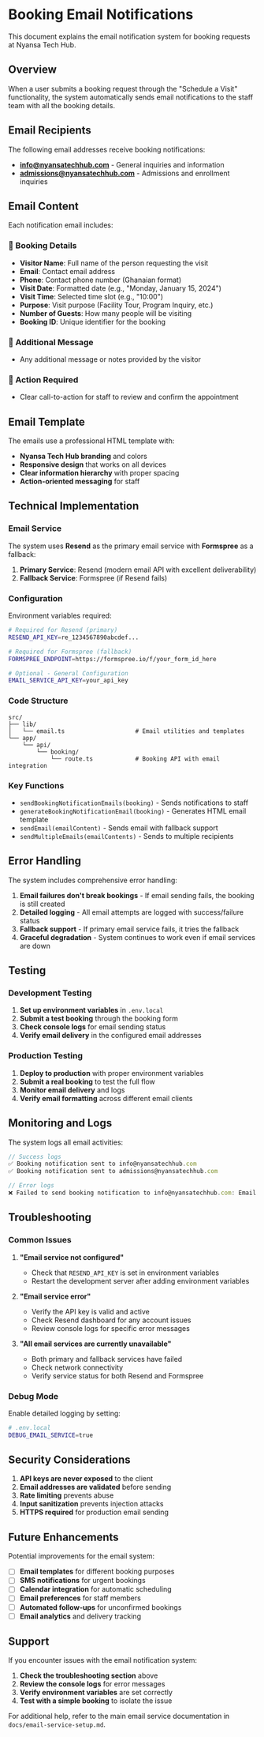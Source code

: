 # Booking Email Notifications

This document explains the email notification system for booking requests at Nyansa Tech Hub.

## Overview

When a user submits a booking request through the "Schedule a Visit" functionality, the system automatically sends email notifications to the staff team with all the booking details.

## Email Recipients

The following email addresses receive booking notifications:

- **info@nyansatechhub.com** - General inquiries and information
- **admissions@nyansatechhub.com** - Admissions and enrollment inquiries

## Email Content

Each notification email includes:

### 📅 Booking Details
- **Visitor Name**: Full name of the person requesting the visit
- **Email**: Contact email address
- **Phone**: Contact phone number (Ghanaian format)
- **Visit Date**: Formatted date (e.g., "Monday, January 15, 2024")
- **Visit Time**: Selected time slot (e.g., "10:00")
- **Purpose**: Visit purpose (Facility Tour, Program Inquiry, etc.)
- **Number of Guests**: How many people will be visiting
- **Booking ID**: Unique identifier for the booking

### 💬 Additional Message
- Any additional message or notes provided by the visitor

### 🎯 Action Required
- Clear call-to-action for staff to review and confirm the appointment

## Email Template

The emails use a professional HTML template with:

- **Nyansa Tech Hub branding** and colors
- **Responsive design** that works on all devices
- **Clear information hierarchy** with proper spacing
- **Action-oriented messaging** for staff

## Technical Implementation

### Email Service

The system uses **Resend** as the primary email service with **Formspree** as a fallback:

1. **Primary Service**: Resend (modern email API with excellent deliverability)
2. **Fallback Service**: Formspree (if Resend fails)

### Configuration

Environment variables required:

```bash
# Required for Resend (primary)
RESEND_API_KEY=re_1234567890abcdef...

# Required for Formspree (fallback)
FORMSPREE_ENDPOINT=https://formspree.io/f/your_form_id_here

# Optional - General Configuration
EMAIL_SERVICE_API_KEY=your_api_key
```

### Code Structure

```
src/
├── lib/
│   └── email.ts                    # Email utilities and templates
└── app/
    └── api/
        └── booking/
            └── route.ts            # Booking API with email integration
```

### Key Functions

- `sendBookingNotificationEmails(booking)` - Sends notifications to staff
- `generateBookingNotificationEmail(booking)` - Generates HTML email template
- `sendEmail(emailContent)` - Sends email with fallback support
- `sendMultipleEmails(emailContents)` - Sends to multiple recipients

## Error Handling

The system includes comprehensive error handling:

1. **Email failures don't break bookings** - If email sending fails, the booking is still created
2. **Detailed logging** - All email attempts are logged with success/failure status
3. **Fallback support** - If primary email service fails, it tries the fallback
4. **Graceful degradation** - System continues to work even if email services are down

## Testing

### Development Testing

1. **Set up environment variables** in `.env.local`
2. **Submit a test booking** through the booking form
3. **Check console logs** for email sending status
4. **Verify email delivery** in the configured email addresses

### Production Testing

1. **Deploy to production** with proper environment variables
2. **Submit a real booking** to test the full flow
3. **Monitor email delivery** and logs
4. **Verify email formatting** across different email clients

## Monitoring and Logs

The system logs all email activities:

```javascript
// Success logs
✅ Booking notification sent to info@nyansatechhub.com
✅ Booking notification sent to admissions@nyansatechhub.com

// Error logs
❌ Failed to send booking notification to info@nyansatechhub.com: Email service error: Invalid API key
```

## Troubleshooting

### Common Issues

1. **"Email service not configured"**
   - Check that `RESEND_API_KEY` is set in environment variables
   - Restart the development server after adding environment variables

2. **"Email service error"**
   - Verify the API key is valid and active
   - Check Resend dashboard for any account issues
   - Review console logs for specific error messages

3. **"All email services are currently unavailable"**
   - Both primary and fallback services have failed
   - Check network connectivity
   - Verify service status for both Resend and Formspree

### Debug Mode

Enable detailed logging by setting:

```bash
# .env.local
DEBUG_EMAIL_SERVICE=true
```

## Security Considerations

1. **API keys are never exposed** to the client
2. **Email addresses are validated** before sending
3. **Rate limiting** prevents abuse
4. **Input sanitization** prevents injection attacks
5. **HTTPS required** for production email sending

## Future Enhancements

Potential improvements for the email system:

- [ ] **Email templates** for different booking purposes
- [ ] **SMS notifications** for urgent bookings
- [ ] **Calendar integration** for automatic scheduling
- [ ] **Email preferences** for staff members
- [ ] **Automated follow-ups** for unconfirmed bookings
- [ ] **Email analytics** and delivery tracking

## Support

If you encounter issues with the email notification system:

1. **Check the troubleshooting section** above
2. **Review the console logs** for error messages
3. **Verify environment variables** are set correctly
4. **Test with a simple booking** to isolate the issue

For additional help, refer to the main email service documentation in `docs/email-service-setup.md`. 